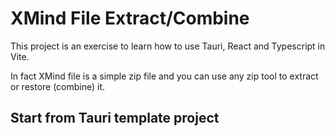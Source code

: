 # XMind File Extract/Combine

This project is an exercise to learn how to use Tauri, React and Typescript in Vite.

In fact XMind file is a simple zip file and you can use any zip tool to extract or restore (combine) it.

## Start from Tauri template project


